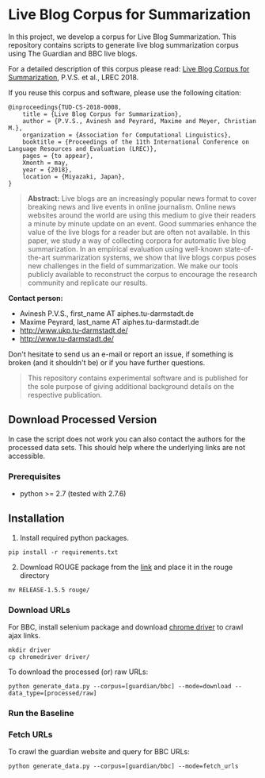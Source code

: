 # Live Blog Corpus for Summarization

In this project, we develop a corpus for Live Blog Summarization. This repository contains scripts to generate live blog summarization corpus using
The Guardian and BBC live blogs.

For a detailed description of this corpus please read:
[Live Blog Corpus for Summarization](), P.V.S. et al., LREC 2018.

If you reuse this corpus and software, please use the following citation:

```
@inproceedings{TUD-CS-2018-0008,
	title = {Live Blog Corpus for Summarization},
	author = {P.V.S., Avinesh and Peyrard, Maxime and Meyer, Christian M.},
	organization = {Association for Computational Linguistics},
	booktitle = {Proceedings of the 11th International Conference on Language Resources and Evaluation (LREC)},
	pages = {to appear},
	Xmonth = may,
	year = {2018},
	location = {Miyazaki, Japan},
}
```
> **Abstract:** Live blogs are an increasingly popular news format to cover breaking news and live events in online journalism. 
Online news websites around the world are using this medium to give their readers a minute by minute update on an event.
Good summaries enhance the value of the live blogs for a reader but are often not available.
In this paper, we study a way of collecting corpora for automatic live blog summarization.
In an empirical evaluation using well-known state-of-the-art summarization systems, we show that live blogs corpus poses new challenges in the field of summarization.
We make our tools publicly available to reconstruct the corpus to encourage the research community and replicate our results. 

**Contact person:**
* Avinesh P.V.S., first_name AT aiphes.tu-darmstadt.de
* Maxime Peyrard, last_name AT aiphes.tu-darmstadt.de     
* http://www.ukp.tu-darmstadt.de/
* http://www.tu-darmstadt.de/

Don't hesitate to send us an e-mail or report an issue, if something is broken (and it shouldn't be) or if you have further questions.

> This repository contains experimental software and is published for the sole purpose of giving additional background details on the respective publication. 

## Download Processed Version

In case the script does not work you can also contact the authors for the processed data sets. This should help where the underlying links are not accessible.

### Prerequisites

* python >= 2.7 (tested with 2.7.6)

Installation
------------

1. Install required python packages.

```
pip install -r requirements.txt
```

2. Download ROUGE package from the [link](https://www.isi.edu/licensed-sw/see/rouge/) and place it in the rouge directory 

```
mv RELEASE-1.5.5 rouge/
```

### Download URLs

For BBC, install selenium package and download [chrome driver](https://sites.google.com/a/chromium.org/chromedriver/) to crawl ajax links.

```
mkdir driver
cp chromedriver driver/
```

To download the processed (or) raw URLs:

```
python generate_data.py --corpus=[guardian/bbc] --mode=download --data_type=[processed/raw]
```

### Run the Baseline



### Fetch URLs

To crawl the guardian website and query for BBC URLs:

```
python generate_data.py --corpus=[guardian/bbc] --mode=fetch_urls 
```

